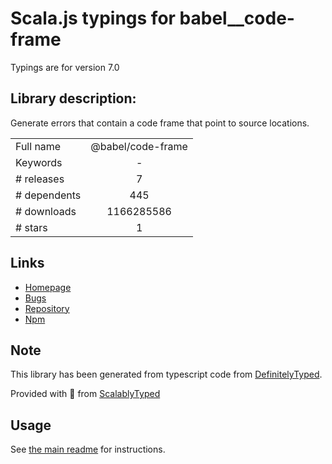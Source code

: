 
# Scala.js typings for babel__code-frame

Typings are for version 7.0

## Library description:
Generate errors that contain a code frame that point to source locations.

|                    |                 |
| ------------------ | :-------------: |
| Full name          | @babel/code-frame |
| Keywords           | - |
| # releases         | 7 |
| # dependents       | 445 |
| # downloads        | 1166285586 |
| # stars            | 1 |

## Links
- [Homepage](https://babel.dev/docs/en/next/babel-code-frame)
- [Bugs](https://github.com/babel/babel/issues?utf8=%E2%9C%93&q=is%3Aissue+is%3Aopen)
- [Repository](https://github.com/babel/babel)
- [Npm](https://www.npmjs.com/package/%40babel%2Fcode-frame)
    


## Note
This library has been generated from typescript code from [DefinitelyTyped](https://definitelytyped.org).

Provided with :purple_heart: from [ScalablyTyped](https://github.com/oyvindberg/ScalablyTyped)

## Usage
See [the main readme](../../readme.md) for instructions.


